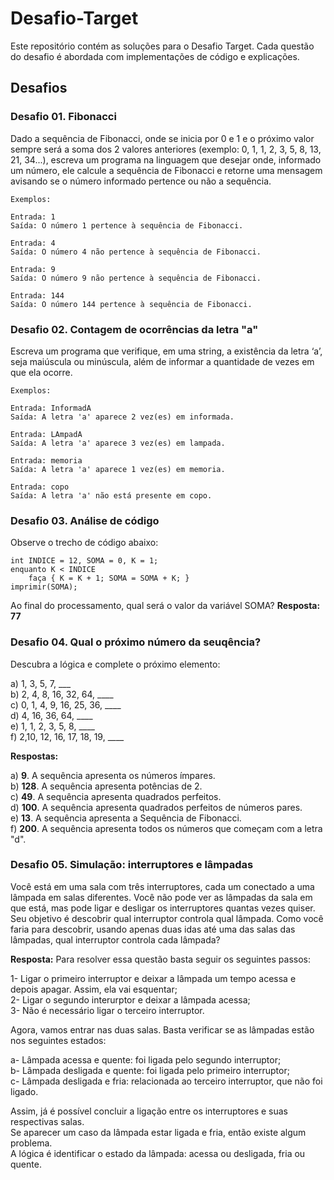 # Desafio-Target

Este repositório contém as soluções para o Desafio Target. Cada questão do desafio é abordada com implementações de código e explicações.

## Desafios

### Desafio 01. **Fibonacci**

Dado a sequência de Fibonacci, onde se inicia por 0 e 1 e o próximo valor sempre será a soma dos 2 valores anteriores (exemplo: 0, 1, 1, 2, 3, 5, 8, 13, 21, 34...), escreva um programa na linguagem que desejar onde, informado um número, ele calcule a sequência de Fibonacci e retorne uma mensagem avisando se o número informado pertence ou não a sequência.

    Exemplos:

    Entrada: 1
    Saída: O número 1 pertence à sequência de Fibonacci.

    Entrada: 4
    Saída: O número 4 não pertence à sequência de Fibonacci.

    Entrada: 9
    Saída: O número 9 não pertence à sequência de Fibonacci.

    Entrada: 144
    Saída: O número 144 pertence à sequência de Fibonacci.

### Desafio 02. **Contagem de ocorrências da letra "a"**

Escreva um programa que verifique, em uma string, a existência da letra ‘a’, seja maiúscula ou minúscula, além de informar a quantidade de vezes em que ela ocorre.

    Exemplos:

    Entrada: InformadA
    Saída: A letra 'a' aparece 2 vez(es) em informada.

    Entrada: LAmpadA
    Saída: A letra 'a' aparece 3 vez(es) em lampada.

    Entrada: memoria
    Saída: A letra 'a' aparece 1 vez(es) em memoria.

    Entrada: copo
    Saída: A letra 'a' não está presente em copo.

### Desafio 03. **Análise de código**

Observe o trecho de código abaixo:

    int INDICE = 12, SOMA = 0, K = 1; 
    enquanto K < INDICE 
        faça { K = K + 1; SOMA = SOMA + K; } 
    imprimir(SOMA);

Ao final do processamento, qual será o valor da variável SOMA? **Resposta: 77**

### Desafio 04. **Qual o próximo número da seuqência?**

Descubra a lógica e complete o próximo elemento:

a) 1, 3, 5, 7, ___ <br>
b) 2, 4, 8, 16, 32, 64, ____<br>
c) 0, 1, 4, 9, 16, 25, 36, ____<br>
d) 4, 16, 36, 64, ____<br>
e) 1, 1, 2, 3, 5, 8, ____<br>
f) 2,10, 12, 16, 17, 18, 19, ____

**Respostas:**

a) **9**. A sequência apresenta os números ímpares.<br>
b) **128**. A sequência apresenta potências de 2.<br>
c) **49**. A sequência apresenta quadrados perfeitos.<br>
d) **100**. A sequência apresenta quadrados perfeitos de números pares.<br>
e) **13**. A sequência apresenta a Sequência de Fibonacci.<br>
f) **200**. A sequência apresenta todos os números que começam com a letra "d".

### Desafio 05. **Simulação: interruptores e lâmpadas**

Você está em uma sala com três interruptores, cada um conectado a uma lâmpada em salas diferentes. Você não pode ver as lâmpadas da sala em que está, mas pode ligar e desligar os interruptores quantas vezes quiser. Seu objetivo é descobrir qual interruptor controla qual lâmpada. Como você faria para descobrir, usando apenas duas idas até uma das salas das lâmpadas, qual interruptor controla cada lâmpada?

**Resposta:** Para resolver essa questão basta seguir os seguintes passos:

1- Ligar o primeiro interruptor e deixar a lâmpada um tempo acessa e depois apagar. Assim, ela vai esquentar;<br>
2- Ligar o segundo interurptor e deixar a lâmpada acessa;<br>
3- Não é necessário ligar o terceiro interruptor.

Agora, vamos entrar nas duas salas. Basta verificar se as lâmpadas estão nos seguintes estados:

a- Lâmpada acessa e quente: foi ligada pelo segundo interruptor;<br>
b- Lâmpada desligada e quente: foi ligada pelo primeiro interruptor;<br>
c- Lâmpada desligada e fria: relacionada ao terceiro interruptor, que não foi ligado.

Assim, já é possível concluir a ligação entre os interruptores e suas respectivas salas.<br>
Se aparecer um caso da lâmpada estar ligada e fria, então existe algum problema.<br>
A lógica é identificar o estado da lâmpada: acessa ou desligada, fria ou quente.
